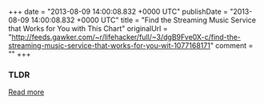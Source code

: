 +++
date = "2013-08-09 14:00:08.832 +0000 UTC"
publishDate = "2013-08-09 14:00:08.832 +0000 UTC"
title = "Find the Streaming Music Service that Works for You with This Chart"
originalUrl = "http://feeds.gawker.com/~r/lifehacker/full/~3/dgB9Fve0X-c/find-the-streaming-music-service-that-works-for-you-wit-1077168171"
comment = ""
+++

### TLDR



[Read more](http://feeds.gawker.com/~r/lifehacker/full/~3/dgB9Fve0X-c/find-the-streaming-music-service-that-works-for-you-wit-1077168171)
